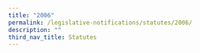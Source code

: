 ```yaml
---
title: "2006"
permalink: /legislative-notifications/statutes/2006/
description: ""
third_nav_title: Statutes
---
```

